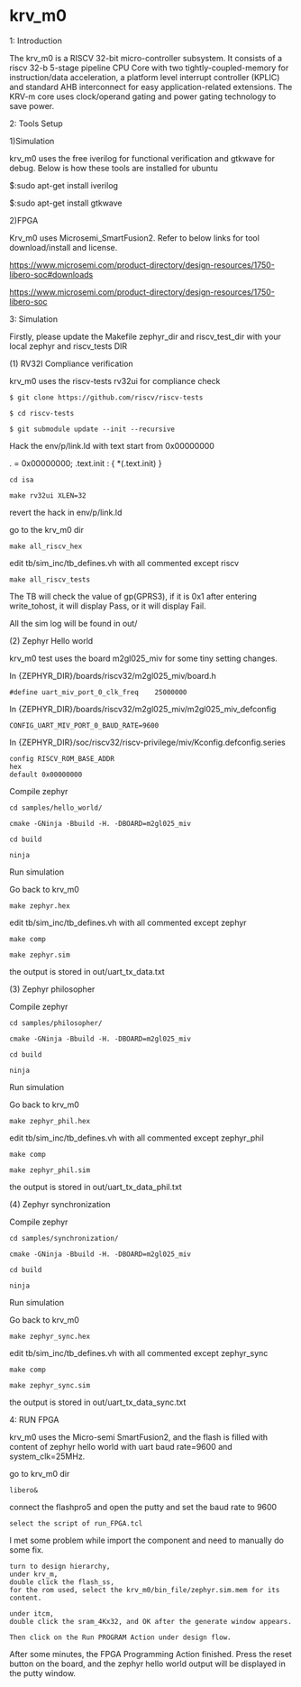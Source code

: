 # krv_m0

1: Introduction

The krv_m0 is a RISCV 32-bit micro-controller subsystem. It consists of a riscv 32-b 5-stage pipeline CPU Core with two tightly-coupled-memory for instruction/data acceleration, a platform level interrupt controller (KPLIC) and standard AHB interconnect for easy application-related extensions. The KRV-m core uses clock/operand gating and power gating technology to save power.


2: Tools Setup

1)Simulation

krv_m0 uses the free iverilog for functional verification and gtkwave for debug. Below is how these tools are installed for ubuntu

$:sudo apt-get install iverilog

$:sudo apt-get install gtkwave

2)FPGA

Krv_m0 uses Microsemi_SmartFusion2. Refer to below links for tool download/install and license. 

 https://www.microsemi.com/product-directory/design-resources/1750-libero-soc#downloads
 
 https://www.microsemi.com/product-directory/design-resources/1750-libero-soc


3: Simulation

Firstly, please update the Makefile zephyr_dir and riscv_test_dir with your local zephyr and riscv_tests DIR

(1) RV32I Compliance verification

krv_m0 uses the riscv-tests rv32ui for compliance check

	$ git clone https://github.com/riscv/riscv-tests
	
	$ cd riscv-tests
	
	$ git submodule update --init --recursive

Hack the env/p/link.ld with text start from 0x00000000

  . = 0x00000000;
  .text.init : { *(.text.init) }
  
	cd isa
	
	make rv32ui XLEN=32

revert the hack in env/p/link.ld

go to the krv_m0 dir

	make all_riscv_hex

edit tb/sim_inc/tb_defines.vh with all commented except riscv

	make all_riscv_tests

The TB will check the value of gp(GPRS3), if it is 0x1 after entering write_tohost, it will display Pass, or it will display Fail.

All the sim log will be found in out/



(2) Zephyr Hello world

krv_m0 test uses the board m2gl025_miv for some tiny setting changes.

In {ZEPHYR_DIR}/boards/riscv32/m2gl025_miv/board.h 

	#define uart_miv_port_0_clk_freq    25000000

In {ZEPHYR_DIR}/boards/riscv32/m2gl025_miv/m2gl025_miv_defconfig

	CONFIG_UART_MIV_PORT_0_BAUD_RATE=9600

In {ZEPHYR_DIR}/soc/riscv32/riscv-privilege/miv/Kconfig.defconfig.series

	config RISCV_ROM_BASE_ADDR
	hex
	default 0x00000000

Compile zephyr

	cd samples/hello_world/

	cmake -GNinja -Bbuild -H. -DBOARD=m2gl025_miv

	cd build

	ninja

Run simulation

Go back to krv_m0

	make zephyr.hex

edit tb/sim_inc/tb_defines.vh with all commented except zephyr 

	make comp

	make zephyr.sim

the output is stored in out/uart_tx_data.txt


(3) Zephyr philosopher

Compile zephyr

	cd samples/philosopher/
	
	cmake -GNinja -Bbuild -H. -DBOARD=m2gl025_miv
	
	cd build
	
	ninja

Run simulation

Go back to krv_m0

	make zephyr_phil.hex

edit tb/sim_inc/tb_defines.vh with all commented except zephyr_phil

	make comp

	make zephyr_phil.sim

the output is stored in out/uart_tx_data_phil.txt

(4) Zephyr synchronization

Compile zephyr

	cd samples/synchronization/
	
	cmake -GNinja -Bbuild -H. -DBOARD=m2gl025_miv
	
	cd build
	
	ninja

Run simulation

Go back to krv_m0

	make zephyr_sync.hex

edit tb/sim_inc/tb_defines.vh with all commented except zephyr_sync

	make comp
	
	make zephyr_sync.sim

the output is stored in out/uart_tx_data_sync.txt

4: RUN FPGA

krv_m0 uses the Micro-semi SmartFusion2, and the flash is filled with content of zephyr hello world with uart baud rate=9600 and system_clk=25MHz.


go to krv_m0 dir

	libero&

connect the flashpro5 and open the putty and set the baud rate to 9600

	select the script of run_FPGA.tcl


I met some problem while import the component and need to manually do some fix.

	turn to design hierarchy,
	under krv_m, 
	double click the flash_ss, 
	for the rom used, select the krv_m0/bin_file/zephyr.sim.mem for its content.

	under itcm, 
	double click the sram_4Kx32, and OK after the generate window appears.

	Then click on the Run PROGRAM Action under design flow.

After some minutes, the FPGA Programming Action finished. Press the reset button on the board, and the zephyr hello world output will be displayed in the putty window.


